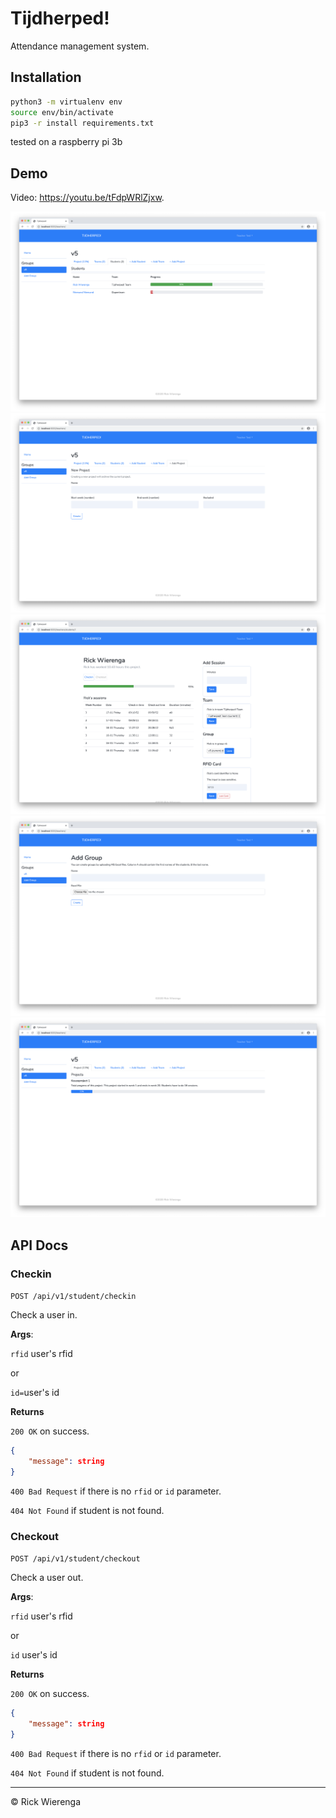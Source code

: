 # Tijdherped!

Attendance management system.

## Installation

```sh
python3 -m virtualenv env
source env/bin/activate
pip3 -r install requirements.txt
```

tested on a raspberry pi 3b

## Demo

Video: https://youtu.be/tFdpWRlZjxw.

![](.github/1.png)
![](.github/2.png)
![](.github/3.png)
![](.github/4.png)
![](.github/5.png)

## API Docs
### Checkin
`POST /api/v1/student/checkin`

Check a user in.

**Args**:

`rfid` user's rfid

or

`id=`user's id

**Returns**

`200 OK` on success.
```json
{
    "message": string
}
```

`400 Bad Request` if there is no `rfid` or `id` parameter.

`404 Not Found` if student is not found.

### Checkout
`POST /api/v1/student/checkout`

Check a user out.

**Args**:

`rfid` user's rfid

or

`id` user's id

**Returns**

`200 OK` on success.
```json
{
    "message": string
}
```

`400 Bad Request` if there is no `rfid` or `id` parameter.

`404 Not Found` if student is not found.

---
&copy; Rick Wierenga

